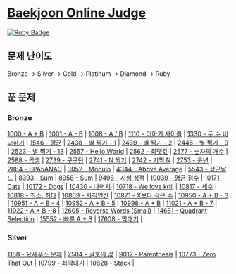 # [Baekjoon Online Judge](https://www.acmicpc.net/) 
[![Ruby Badge](https://img.shields.io/badge/Ruby-2.7.0-red)](#)

## 문제 난이도
Bronze -> Silver -> Gold -> Platinum -> Diamond -> Ruby

## 푼 문제
### Bronze
[1000 - A + B](https://www.acmicpc.net/problem/1000) | 
[1001 - A - B](https://www.acmicpc.net/problem/1001) | 
[1008 - A / B](https://www.acmicpc.net/problem/1008) | 
[1110 - 더하기 사이클](https://www.acmicpc.net/problem/1110) |
[1330 - 두 수 비교하기](https://www.acmicpc.net/problem/1330) | 
[1546 - 평균](https://www.acmicpc.net/problem/1546) | 
[2438 - 별 찍기 - 1](https://www.acmicpc.net/problem/2438) | 
[2439 - 별 찍기 - 2](https://www.acmicpc.net/problem/2439) | 
[2446 - 별 찍기 - 9](https://www.acmicpc.net/problem/2446) | 
[2523 - 별 찍기 - 13](https://www.acmicpc.net/problem/2439) | 
[2557 - Hello World](https://www.acmicpc.net/problem/2557) | 
[2562 - 최댓값](https://www.acmicpc.net/problem/2562) | 
[2577 - 숫자의 개수](https://www.acmicpc.net/problem/2577) | 
[2588 - 곱셈](https://www.acmicpc.net/problem/2588) | 
[2739 - 구구단](https://www.acmicpc.net/problem/2739) | 
[2741 - N 찍기](https://www.acmicpc.net/problem/2741) | 
[2742 - 기찍 N](https://www.acmicpc.net/problem/2742) | 
[2753 - 윤년](https://www.acmicpc.net/problem/2753) | 
[2884 - SPA5ANAC](https://www.acmicpc.net/problem/2884) | 
[3052 - Modulo](https://www.acmicpc.net/problem/3052) | 
[4344 - Above Average](https://www.acmicpc.net/problem/4344) | 
[5543 - 상근날드](https://www.acmicpc.net/problem/5543) | 
[8393 - Sum](https://www.acmicpc.net/problem/8393) | 
[8958 - Sum](https://www.acmicpc.net/problem/8958) | 
[9498 - 시험 성적](https://www.acmicpc.net/problem/9498) | 
[10039 - 평균 점수](https://www.acmicpc.net/problem/10039) | 
[10171 - Cats](https://www.acmicpc.net/problem/10171) | 
[10172 - Dogs](https://www.acmicpc.net/problem/10172) | 
[10430 - 나머지](https://www.acmicpc.net/problem/10430) | 
[10718 - We love kriii](https://www.acmicpc.net/problem/10718) | 
[10817 - 세수](https://www.acmicpc.net/problem/10817) | 
[10818 - 최소, 최대](https://www.acmicpc.net/problem/10818) | 
[10869 - 사칙연산](https://www.acmicpc.net/problem/10869) | 
[10871 - X보다 작은 수](https://www.acmicpc.net/problem/10871) | 
[10950 - A + B - 3](https://www.acmicpc.net/problem/10950) | 
[10951 - A + B - 4](https://www.acmicpc.net/problem/10951) | 
[10952 - A + B - 5](https://www.acmicpc.net/problem/10952) | 
[10998 - A * B](https://www.acmicpc.net/problem/10998) | 
[11021 - A + B - 7](https://www.acmicpc.net/problem/11021) | 
[11022 - A + B - 8](https://www.acmicpc.net/problem/11022) | 
[12605 - Reverse Words (Small)](https://www.acmicpc.net/problem/12605) |
[14681 - Quadrant Selection](https://www.acmicpc.net/problem/14681) | 
[15552 - 빠른 A + B](https://www.acmicpc.net/problem/15552) | 
[17608 - 막대기](https://www.acmicpc.net/problem/17608) |

### Silver
[1158 - 요세푸스 문제](https://www.acmicpc.net/problem/1158) |
[2504 - 괄호의 값](https://www.acmicpc.net/problem/2504) |
[9012 - Parenthesis](https://www.acmicpc.net/problem/9012) |
[10773 - Zero That Out](https://www.acmicpc.net/problem/10773) |
[10799 - 쇠막대기](https://www.acmicpc.net/problem/10799) |
[10828 - Stack](https://www.acmicpc.net/problem/10828) |
